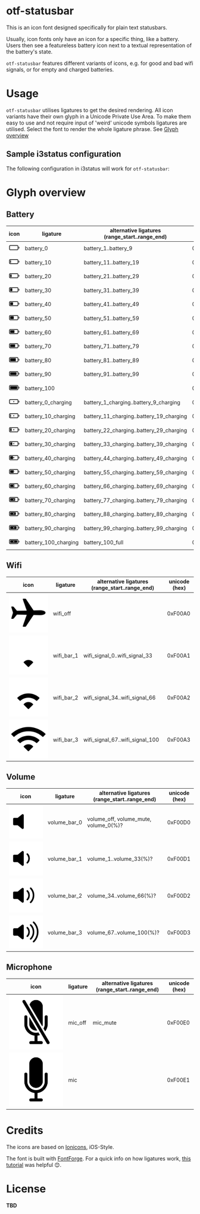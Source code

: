# otf-statusbar

This is an icon font designed specifically for plain text statusbars.

Usually, icon fonts only have an icon for a specific thing, like a battery.
Users then see a featureless battery icon next to a textual representation of the battery's state.

`otf-statusbar` features different variants of icons, e.g. for good and bad wifi signals, or for empty and charged batteries.


# Usage

`otf-statusbar` utilises ligatures to get the desired rendering.
All icon variants have their own glyph in a Unicode Private Use Area.
To make them easy to use and not require input of 'weird' unicode symbols ligatures are utilised.
Select the font to render the whole ligature phrase. See [Glyph overview](#glyph-overview)


## Sample i3status configuration

The following configuration in i3status will work for `otf-statusbar`:


# Glyph overview

## Battery

| icon                                       | ligature             | alternative ligatures (range_start..range_end) | unicode (hex) |
| ---                                        | ---                  | ---                                            | ---           |
| ![preview](icons/battery-00.svg)           | battery_0            | battery_1..battery_9                           | 0xF00B0       |
| ![preview](icons/battery-10.svg)           | battery_10           | battery_11..battery_19                         | 0xF00B1       |
| ![preview](icons/battery-20.svg)           | battery_20           | battery_21..battery_29                         | 0xF00B2       |
| ![preview](icons/battery-30.svg)           | battery_30           | battery_31..battery_39                         | 0xF00B3       |
| ![preview](icons/battery-40.svg)           | battery_40           | battery_41..battery_49                         | 0xF00B4       |
| ![preview](icons/battery-50.svg)           | battery_50           | battery_51..battery_59                         | 0xF00B5       |
| ![preview](icons/battery-60.svg)           | battery_60           | battery_61..battery_69                         | 0xF00B6       |
| ![preview](icons/battery-70.svg)           | battery_70           | battery_71..battery_79                         | 0xF00B7       |
| ![preview](icons/battery-80.svg)           | battery_80           | battery_81..battery_89                         | 0xF00B8       |
| ![preview](icons/battery-90.svg)           | battery_90           | battery_91..battery_99                         | 0xF00B9       |
| ![preview](icons/battery-100.svg)          | battery_100          |                                                | 0xF00BA       |
| ![preview](icons/battery-00-charging.svg)  | battery_0_charging   | battery_1_charging..battery_9_charging         | 0xF00C0       |
| ![preview](icons/battery-10-charging.svg)  | battery_10_charging  | battery_11_charging..battery_19_charging       | 0xF00C1       |
| ![preview](icons/battery-20-charging.svg)  | battery_20_charging  | battery_22_charging..battery_29_charging       | 0xF00C2       |
| ![preview](icons/battery-30-charging.svg)  | battery_30_charging  | battery_33_charging..battery_39_charging       | 0xF00C3       |
| ![preview](icons/battery-40-charging.svg)  | battery_40_charging  | battery_44_charging..battery_49_charging       | 0xF00C4       |
| ![preview](icons/battery-50-charging.svg)  | battery_50_charging  | battery_55_charging..battery_59_charging       | 0xF00C5       |
| ![preview](icons/battery-60-charging.svg)  | battery_60_charging  | battery_66_charging..battery_69_charging       | 0xF00C6       |
| ![preview](icons/battery-70-charging.svg)  | battery_70_charging  | battery_77_charging..battery_79_charging       | 0xF00C7       |
| ![preview](icons/battery-80-charging.svg)  | battery_80_charging  | battery_88_charging..battery_89_charging       | 0xF00C8       |
| ![preview](icons/battery-90-charging.svg)  | battery_90_charging  | battery_99_charging..battery_99_charging       | 0xF00C9       |
| ![preview](icons/battery-100-charging.svg) | battery_100_charging | battery_100_full                               | 0xF00CA       |

## Wifi

| icon                             | ligature   | alternative ligatures (range_start..range_end) | unicode (hex) |
| ---                              | ---        | ---                                            | ---           |
| ![preview](icons/wifi-off.svg)   | wifi_off   |                                                | 0xF00A0       |
| ![preview](icons/wifi-bar-1.svg) | wifi_bar_1 | wifi_signal_0..wifi_signal_33                  | 0xF00A1       |
| ![preview](icons/wifi-bar-2.svg) | wifi_bar_2 | wifi_signal_34..wifi_signal_66                 | 0xF00A2       |
| ![preview](icons/wifi-bar-3.svg) | wifi_bar_3 | wifi_signal_67..wifi_signal_100                | 0xF00A3       |

## Volume

| icon                           | ligature     | alternative ligatures (range_start..range_end) | unicode (hex) |
| ---                            | ---          | ---                                            | ---           |
| ![preview](icons/volume-0.svg) | volume_bar_0 | volume_off, volume_mute, volume_0(%)?          | 0xF00D0       |
| ![preview](icons/volume-1.svg) | volume_bar_1 | volume_1..volume_33(%)?                        | 0xF00D1       |
| ![preview](icons/volume-2.svg) | volume_bar_2 | volume_34..volume_66(%)?                       | 0xF00D2       |
| ![preview](icons/volume-3.svg) | volume_bar_3 | volume_67..volume_100(%)?                      | 0xF00D3       |


## Microphone

| icon                          | ligature | alternative ligatures (range_start..range_end) | unicode (hex) |
| ---                           | ---      | ---                                            | ---           |
| ![preview](icons/mic-off.svg) | mic_off  | mic_mute                                       | 0xF00E0       |
| ![preview](icons/mic.svg)     | mic      |                                                | 0xF00E1       |


# Credits

The icons are based on [Ionicons][1], iOS-Style.

The font is built with [FontForge][2]. For a quick info on how ligatures work, [this tutorial][3] was helpful 😊.


# License

**TBD**


[1]: https://github.com/ionic-team/ionicons
[2]: https://fontforge.github.io
[3]: https://www.youtube.com/watch?v=UUUeogQAjv0&t=213
